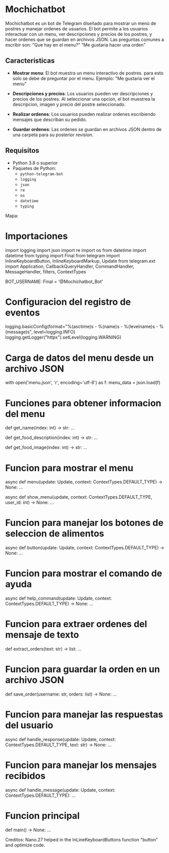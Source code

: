 # Mochichatbot

Mochichatbot es un bot de Telegram diseñado para mostrar un menú de postres y manejar ordenes de usuarios. El bot permite a los usuarios interactuar con un menu, ver descripciones y precios de los postres, y hacer ordenes que se guardan en archivos JSON.
Las preguntas comunes a escribir son:
"Que hay en el menu?"
"Me gustaria hacer una orden"


## Caracteristicas

- **Mostrar menu**: El bot muestra un menu interactivo de postres.
                    para esto solo se debe de preguntar por el menu.
                    Ejemplo: "Me gustaria ver el menu"

- **Descripciones y precios**: Los usuarios pueden ver descripciones y precios de los postres.
                               Al seleccionar una opcion, el bot muestrea la descripcion, imagen y precio del postre seleccionado.

- **Realizar ordenes**: Los usuarios pueden realizar ordenes escribiendo mensajes que describan su pedido.

- **Guardar ordenes**: Las ordenes se guardan en archivos JSON dentro de una carpeta para su posterior revision.

## Requisitos

- Python 3.8 o superior
- Paquetes de Python:
  - `python-telegram-bot`
  - `logging`
  - `json`
  - `re`
  - `os`
  - `datetime`
  - `typing`


Mapa:

# Importaciones
import logging
import json
import re
import os
from datetime import datetime
from typing import Final
from telegram import InlineKeyboardButton, InlineKeyboardMarkup, Update
from telegram.ext import Application, CallbackQueryHandler, CommandHandler, MessageHandler, filters, ContextTypes

BOT_USERNAME: Final = '@Mochichatbot_Bot'

# Configuracion del registro de eventos
logging.basicConfig(format="%(asctime)s - %(name)s - %(levelname)s - %(message)s", level=logging.INFO)
logging.getLogger("httpx").setLevel(logging.WARNING)

# Carga de datos del menu desde un archivo JSON
with open('menu.json', 'r', encoding='utf-8') as f:
    menu_data = json.load(f)

# Funciones para obtener informacion del menu
def get_name(index: int) -> str:
...

def get_food_description(index: int) -> str:
...

def get_food_image(index: int) -> str:
...

# Funcion para mostrar el menu
async def menu(update: Update, context: ContextTypes.DEFAULT_TYPE) -> None:
...

async def show_menu(update, context: ContextTypes.DEFAULT_TYPE, user_id: int) -> None:
...

# Funcion para manejar los botones de seleccion de alimentos
async def button(update: Update, context: ContextTypes.DEFAULT_TYPE) -> None:
...

# Funcion para mostrar el comando de ayuda
async def help_command(update: Update, context: ContextTypes.DEFAULT_TYPE) -> None:
...

# Funcion para extraer ordenes del mensaje de texto
def extract_orders(text: str) -> list:
...

# Funcion para guardar la orden en un archivo JSON
def save_order(username: str, orders: list) -> None:
...

# Funcion para manejar las respuestas del usuario
async def handle_response(update: Update, context: ContextTypes.DEFAULT_TYPE, text: str) -> None:
...

# Funcion para manejar los mensajes recibidos
async def handle_message(update: Update, context: ContextTypes.DEFAULT_TYPE):
...

# Funcion principal
def main() -> None:
...


Creditos: 
Nano.27 helped in the InLineKeyboardButtons function "button" and optimize code.
